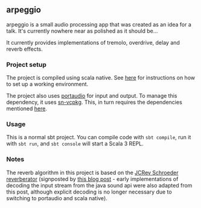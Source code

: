 ## arpeggio

arpeggio is a small audio processing app that was created as an idea for a talk. It's currently nowhere near as polished as it should be...

It currently provides implementations of tremolo, overdrive, delay and reverb effects.

### Project setup
The project is compiled using scala native. See [here](https://scala-native.org/en/latest/user/setup.html) for instructions on how to set up a working environment.

The project also uses [portaudio](https://www.portaudio.com/) for input and output. To manage this dependency, it uses [sn-vcpkg](https://github.com/indoorvivants/sn-vcpkg). This, in turn requires the dependencies mentioned [here](https://github.com/indoorvivants/sn-vcpkg?tab=readme-ov-file#docker-base-image).

### Usage

This is a normal sbt project. You can compile code with `sbt compile`, run it with `sbt run`, and `sbt console` will start a Scala 3 REPL.

### Notes
The reverb algorithm in this project is based on the [JCRev Schroeder reverberator](https://ccrma.stanford.edu/~jos/Reverb/A_Schroeder_Reverberator_called.html) (signposted by [this blog post](https://medium.com/the-seekers-project/coding-a-basic-reverb-algorithm-part-2-an-introduction-to-audio-programming-4db79dd4e325) - early implementations of decoding the input stream from the java sound api were also adapted from this post, although explicit decoding is no longer necessary due to switching to portaudio and scala native).
